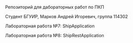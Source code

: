 Репозиторий для дабораторных работ по ПКП

Студент БГУИР,
Марков Андрей Игоревич,
группа 114302

Лабораторная работа №7: ShipApplication

Лабораторная работа №8: ShipRestApplication

